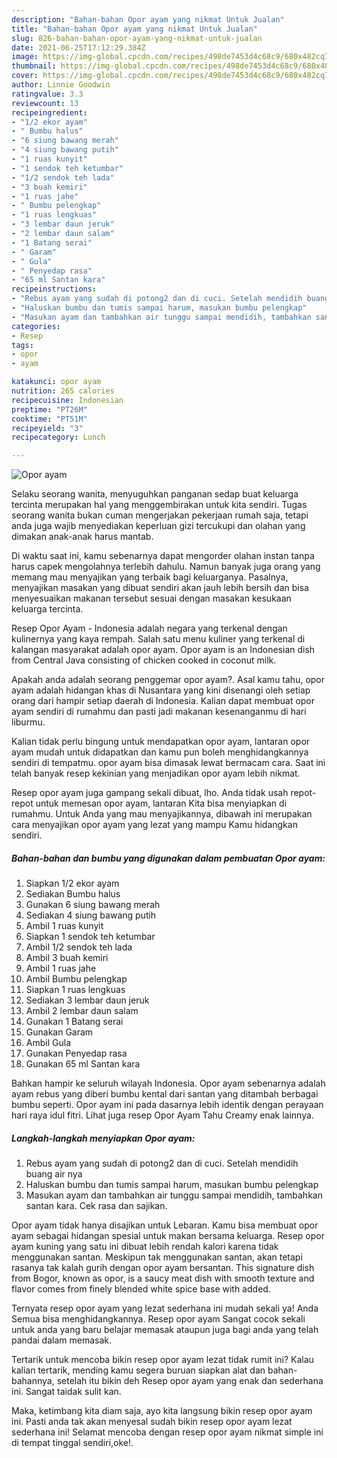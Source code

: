 ```yaml
---
description: "Bahan-bahan Opor ayam yang nikmat Untuk Jualan"
title: "Bahan-bahan Opor ayam yang nikmat Untuk Jualan"
slug: 826-bahan-bahan-opor-ayam-yang-nikmat-untuk-jualan
date: 2021-06-25T17:12:29.384Z
image: https://img-global.cpcdn.com/recipes/498de7453d4c68c9/680x482cq70/opor-ayam-foto-resep-utama.jpg
thumbnail: https://img-global.cpcdn.com/recipes/498de7453d4c68c9/680x482cq70/opor-ayam-foto-resep-utama.jpg
cover: https://img-global.cpcdn.com/recipes/498de7453d4c68c9/680x482cq70/opor-ayam-foto-resep-utama.jpg
author: Linnie Goodwin
ratingvalue: 3.3
reviewcount: 13
recipeingredient:
- "1/2 ekor ayam"
- " Bumbu halus"
- "6 siung bawang merah"
- "4 siung bawang putih"
- "1 ruas kunyit"
- "1 sendok teh ketumbar"
- "1/2 sendok teh lada"
- "3 buah kemiri"
- "1 ruas jahe"
- " Bumbu pelengkap"
- "1 ruas lengkuas"
- "3 lembar daun jeruk"
- "2 lembar daun salam"
- "1 Batang serai"
- " Garam"
- " Gula"
- " Penyedap rasa"
- "65 ml Santan kara"
recipeinstructions:
- "Rebus ayam yang sudah di potong2 dan di cuci. Setelah mendidih buang air nya"
- "Haluskan bumbu dan tumis sampai harum, masukan bumbu pelengkap"
- "Masukan ayam dan tambahkan air tunggu sampai mendidih, tambahkan santan kara. Cek rasa dan sajikan."
categories:
- Resep
tags:
- opor
- ayam

katakunci: opor ayam 
nutrition: 265 calories
recipecuisine: Indonesian
preptime: "PT26M"
cooktime: "PT51M"
recipeyield: "3"
recipecategory: Lunch

---
```



![Opor ayam](https://img-global.cpcdn.com/recipes/498de7453d4c68c9/680x482cq70/opor-ayam-foto-resep-utama.jpg)

Selaku seorang wanita, menyuguhkan panganan sedap buat keluarga tercinta merupakan hal yang menggembirakan untuk kita sendiri. Tugas seorang  wanita bukan cuman mengerjakan pekerjaan rumah saja, tetapi anda juga wajib menyediakan keperluan gizi tercukupi dan olahan yang dimakan anak-anak harus mantab.

Di waktu  saat ini, kamu sebenarnya dapat mengorder olahan instan tanpa harus capek mengolahnya terlebih dahulu. Namun banyak juga orang yang memang mau menyajikan yang terbaik bagi keluarganya. Pasalnya, menyajikan masakan yang dibuat sendiri akan jauh lebih bersih dan bisa menyesuaikan makanan tersebut sesuai dengan masakan kesukaan keluarga tercinta. 

Resep Opor Ayam - Indonesia adalah negara yang terkenal dengan kulinernya yang kaya rempah. Salah satu menu kuliner yang terkenal di kalangan masyarakat adalah opor ayam. Opor ayam is an Indonesian dish from Central Java consisting of chicken cooked in coconut milk.

Apakah anda adalah seorang penggemar opor ayam?. Asal kamu tahu, opor ayam adalah hidangan khas di Nusantara yang kini disenangi oleh setiap orang dari hampir setiap daerah di Indonesia. Kalian dapat membuat opor ayam sendiri di rumahmu dan pasti jadi makanan kesenanganmu di hari liburmu.

Kalian tidak perlu bingung untuk mendapatkan opor ayam, lantaran opor ayam mudah untuk didapatkan dan kamu pun boleh menghidangkannya sendiri di tempatmu. opor ayam bisa dimasak lewat bermacam cara. Saat ini telah banyak resep kekinian yang menjadikan opor ayam lebih nikmat.

Resep opor ayam juga gampang sekali dibuat, lho. Anda tidak usah repot-repot untuk memesan opor ayam, lantaran Kita bisa menyiapkan di rumahmu. Untuk Anda yang mau menyajikannya, dibawah ini merupakan cara menyajikan opor ayam yang lezat yang mampu Kamu hidangkan sendiri.

<!--inarticleads1-->

##### Bahan-bahan dan bumbu yang digunakan dalam pembuatan Opor ayam:

1. Siapkan 1/2 ekor ayam
1. Sediakan  Bumbu halus
1. Gunakan 6 siung bawang merah
1. Sediakan 4 siung bawang putih
1. Ambil 1 ruas kunyit
1. Siapkan 1 sendok teh ketumbar
1. Ambil 1/2 sendok teh lada
1. Ambil 3 buah kemiri
1. Ambil 1 ruas jahe
1. Ambil  Bumbu pelengkap
1. Siapkan 1 ruas lengkuas
1. Sediakan 3 lembar daun jeruk
1. Ambil 2 lembar daun salam
1. Gunakan 1 Batang serai
1. Gunakan  Garam
1. Ambil  Gula
1. Gunakan  Penyedap rasa
1. Gunakan 65 ml Santan kara


Bahkan hampir ke seluruh wilayah Indonesia. Opor ayam sebenarnya adalah ayam rebus yang diberi bumbu kental dari santan yang ditambah berbagai bumbu seperti. Opor ayam ini pada dasarnya lebih identik dengan perayaan hari raya idul fitri. Lihat juga resep Opor Ayam Tahu Creamy enak lainnya. 

<!--inarticleads2-->

##### Langkah-langkah menyiapkan Opor ayam:

1. Rebus ayam yang sudah di potong2 dan di cuci. Setelah mendidih buang air nya
1. Haluskan bumbu dan tumis sampai harum, masukan bumbu pelengkap
1. Masukan ayam dan tambahkan air tunggu sampai mendidih, tambahkan santan kara. Cek rasa dan sajikan.


Opor ayam tidak hanya disajikan untuk Lebaran. Kamu bisa membuat opor ayam sebagai hidangan spesial untuk makan bersama keluarga. Resep opor ayam kuning yang satu ini dibuat lebih rendah kalori karena tidak menggunakan santan. Meskipun tak menggunakan santan, akan tetapi rasanya tak kalah gurih dengan opor ayam bersantan. This signature dish from Bogor, known as opor, is a saucy meat dish with smooth texture and flavor comes from finely blended white spice base with added. 

Ternyata resep opor ayam yang lezat sederhana ini mudah sekali ya! Anda Semua bisa menghidangkannya. Resep opor ayam Sangat cocok sekali untuk anda yang baru belajar memasak ataupun juga bagi anda yang telah pandai dalam memasak.

Tertarik untuk mencoba bikin resep opor ayam lezat tidak rumit ini? Kalau kalian tertarik, mending kamu segera buruan siapkan alat dan bahan-bahannya, setelah itu bikin deh Resep opor ayam yang enak dan sederhana ini. Sangat taidak sulit kan. 

Maka, ketimbang kita diam saja, ayo kita langsung bikin resep opor ayam ini. Pasti anda tak akan menyesal sudah bikin resep opor ayam lezat sederhana ini! Selamat mencoba dengan resep opor ayam nikmat simple ini di tempat tinggal sendiri,oke!.

